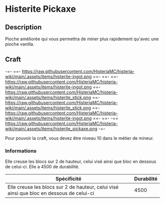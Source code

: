 # Histerite Pickaxe

## Description
Pioche améliorée qui vous permettra de miner plus rapidement qu'avec une pioche vanilla.

## Craft
-=-
 ==- https://raw.githubusercontent.com/HisteriaMC/histeria-wiki/main/.assets/items/histerite-ingot.png
 ==- 
 ==- 
 ==- https://raw.githubusercontent.com/HisteriaMC/histeria-wiki/main/.assets/items/histerite-ingot.png
 ==- https://raw.githubusercontent.com/HisteriaMC/histeria-wiki/main/.assets/items/histerite_stick.png
 ==- https://raw.githubusercontent.com/HisteriaMC/histeria-wiki/main/.assets/items/histerite_stick.png
 ==- https://raw.githubusercontent.com/HisteriaMC/histeria-wiki/main/.assets/items/histerite-ingot.png
 ==- 
 ==- 
 -== https://raw.githubusercontent.com/HisteriaMC/histeria-wiki/main/.assets/items/histerite_pickaxe.png
-=-

Pour pouvoir la craft, vous devez être niveau 10 dans le métier de mineur.

### Informations
Elle creuse les blocs sur 2 de hauteur, celui visé ainsi que bloc en dessous de celui-ci.
Elle a 4500 de durabilité.

| Spécificité | Durabilité |
| ----------- | ---------- |
| Elle creuse les blocs sur 2 de hauteur, celui visé ainsi que bloc en dessous de celui-ci | 4500 |